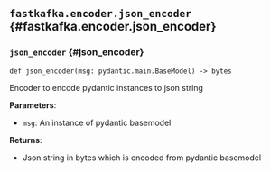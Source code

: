 ## `fastkafka.encoder.json_encoder` {#fastkafka.encoder.json_encoder}

### `json_encoder` {#json_encoder}

`def json_encoder(msg: pydantic.main.BaseModel) -> bytes`

Encoder to encode pydantic instances to json string

**Parameters**:
- `msg`: An instance of pydantic basemodel

**Returns**:
- Json string in bytes which is encoded from pydantic basemodel

